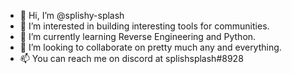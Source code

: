 - 👋 Hi, I’m @splishy-splash
- 👀 I’m interested in building interesting tools for communities.
- 🌱 I’m currently learning Reverse Engineering and Python.
- 💞️ I’m looking to collaborate on pretty much any and everything.
- 📫 You can reach me on discord at splishsplash#8928
          

<!---
splishy-splash/splishy-splash is a ✨ special ✨ repository because its `README.md` (this file) appears on your GitHub profile.
You can click the Preview link to take a look at your changes.
--->
